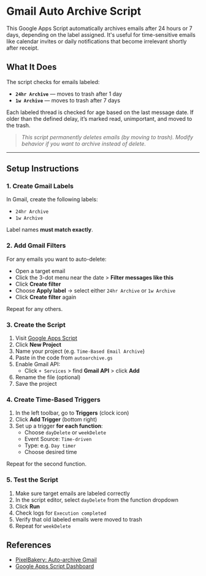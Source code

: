 # Gmail Auto Archive Script

This Google Apps Script automatically archives emails after 24 hours or 7 days, depending on the label assigned. It's useful for time-sensitive emails like calendar invites or daily notifications that become irrelevant shortly after receipt.

## What It Does

The script checks for emails labeled:
- **`24hr Archive`** — moves to trash after 1 day
- **`1w Archive`** — moves to trash after 7 days

Each labeled thread is checked for age based on the last message date. If older than the defined delay, it’s marked read, unimportant, and moved to the trash.

> *This script permanently deletes emails (by moving to trash). Modify behavior if you want to archive instead of delete.*

---

## Setup Instructions

### 1. Create Gmail Labels

In Gmail, create the following labels:
- `24hr Archive`
- `1w Archive`

Label names **must match exactly**.


### 2. Add Gmail Filters

For any emails you want to auto-delete:
- Open a target email
- Click the 3-dot menu near the date > **Filter messages like this**
- Click **Create filter**
- Choose **Apply label** → select either `24hr Archive` or `1w Archive`
- Click **Create filter** again

Repeat for any others.


### 3. Create the Script

1. Visit [Google Apps Script](https://script.google.com/home/start)  
2. Click **New Project**  
3. Name your project (e.g. `Time-Based Email Archive`)  
4. Paste in the code from `autoarchive.gs`  
5. Enable Gmail API:  
   - Click `+ Services` > find **Gmail API** > click **Add**  
6. Rename the file (optional)  
7. Save the project


### 4. Create Time-Based Triggers

1. In the left toolbar, go to **Triggers** (clock icon)  
2. Click **Add Trigger** (bottom right)  
3. Set up a trigger **for each function**:
   - Choose `dayDelete` or `weekDelete`
   - Event Source: `Time-driven`
   - Type: e.g. `Day timer`
   - Choose desired time

Repeat for the second function.


### 5. Test the Script

1. Make sure target emails are labeled correctly  
2. In the script editor, select `dayDelete` from the function dropdown  
3. Click **Run**  
4. Check logs for `Execution completed`  
5. Verify that old labeled emails were moved to trash  
6. Repeat for `weekDelete`


## References

- [PixelBakery: Auto-archive Gmail](https://pixelbakery.com/recipes/gmail-automatically-delete-or-archive-emails)
- [Google Apps Script Dashboard](https://script.google.com/home/start)
